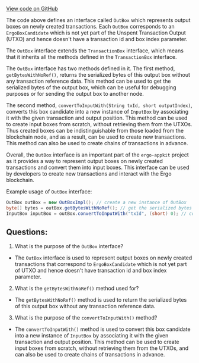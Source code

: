 [View code on GitHub](https://github.com/ergoplatform/ergo-appkit/lib-api/src/main/java/org/ergoplatform/appkit/OutBox.java)

The code above defines an interface called `OutBox` which represents output boxes on newly created transactions. Each `OutBox` corresponds to an `ErgoBoxCandidate` which is not yet part of the Unspent Transaction Output (UTXO) and hence doesn't have a transaction id and box index parameter. 

The `OutBox` interface extends the `TransactionBox` interface, which means that it inherits all the methods defined in the `TransactionBox` interface. 

The `OutBox` interface has two methods defined in it. The first method, `getBytesWithNoRef()`, returns the serialized bytes of this output box without any transaction reference data. This method can be used to get the serialized bytes of the output box, which can be useful for debugging purposes or for sending the output box to another node. 

The second method, `convertToInputWith(String txId, short outputIndex)`, converts this box candidate into a new instance of `InputBox` by associating it with the given transaction and output position. This method can be used to create input boxes from scratch, without retrieving them from the UTXOs. Thus created boxes can be indistinguishable from those loaded from the blockchain node, and as a result, can be used to create new transactions. This method can also be used to create chains of transactions in advance. 

Overall, the `OutBox` interface is an important part of the `ergo-appkit` project as it provides a way to represent output boxes on newly created transactions and convert them into input boxes. This interface can be used by developers to create new transactions and interact with the Ergo blockchain. 

Example usage of `OutBox` interface:

```java
OutBox outBox = new OutBoxImpl(); // create a new instance of OutBox
byte[] bytes = outBox.getBytesWithNoRef(); // get the serialized bytes of the output box
InputBox inputBox = outBox.convertToInputWith("txId", (short) 0); // convert the output box to an input box
```
## Questions: 
 1. What is the purpose of the `OutBox` interface?
- The `OutBox` interface is used to represent output boxes on newly created transactions that correspond to `ErgoBoxCandidate` which is not yet part of UTXO and hence doesn't have transaction id and box index parameter.

2. What is the `getBytesWithNoRef()` method used for?
- The `getBytesWithNoRef()` method is used to return the serialized bytes of this output box without any transaction reference data.

3. What is the purpose of the `convertToInputWith()` method?
- The `convertToInputWith()` method is used to convert this box candidate into a new instance of `InputBox` by associating it with the given transaction and output position. This method can be used to create input boxes from scratch, without retrieving them from the UTXOs, and can also be used to create chains of transactions in advance.